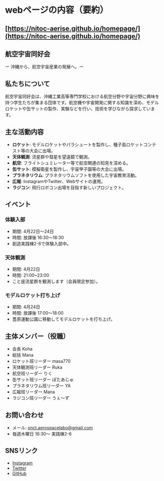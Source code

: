 
# webページの内容（要約）
[https://nitoc-aerise.github.io/homepage/](https://nitoc-aerise.github.io/homepage/)
---

## 航空宇宙同好会
ー 沖縄から、航空宇宙産業の発展へ。ー

## 私たちについて

航空宇宙同好会は、沖縄工業高等専門学校における航空分野や宇宙分野に興味を持つ学生たちが集まる団体です。航空機や宇宙開発に関する知識を深め、モデルロケットや缶サットの製作、実験などを行い、技術を学びながら探求しています。

## 主な活動内容

- **ロケット**: モデルロケットやパラシュートを製作し、種子島ロケットコンテスト等の大会に出場。
- **天体観測**: 流星群や彗星を望遠鏡で観測。
- **航空**: フライトシュミレーター等で航空関連の知見を深める。
- **缶サット**: 模擬衛星を製作し、宇宙甲子園等の大会に出場。
- **プラネタリウム**: プラネタリウムソフトを使用した宇宙教育活動。
- **広報**: InstagramやTwitter、Webサイトの運用。
- **ラジコン**: 飛行ロボコン出場を目指す新しいプロジェクト。

## イベント

<!-- ### 部活動紹介
- 期間: 4月17日
- 時間: 放課後 16:30〜18:30
- 活動内容を詳しく紹介。 -->

### 体験入部
- 期間: 4月22日〜24日
- 時間: 放課後 16:30〜18:30
- 創造実践棟2-6で体験入部中。
### 天体観測
- 期間: 4月22日
- 時間: 21:00~23:00
- こと座流星群を観測します（会員限定参加）。
### モデルロケット打ち上げ
- 期間: 4月24日
- 時間: 放課後 17:00〜18:00
- 豊原運動公園に移動してモデルロケットを打ち上げ。

## 主体メンバー（役職）

- 会長 Koha
- 総括 Mana
- ロケット班リーダー masa770
- 天体観測班リーダー Ruka
- 航空班リーダー りく
- 缶サット班リーダー ぽたあじゅ
- プラネタリウム班リーダー YA
- 広報班リーダー Mana
- ラジコン班リーダー うぇ〜ず

## お問い合わせ

- メール: onct.aerospacelabo@gmail.com
- 毎週木曜日 16:30〜 実践棟2-6

## SNSリンク

- [Instagram](https://www.instagram.com)
- [Twitter](https://twitter.com)
- [GitHub](https://github.com)

